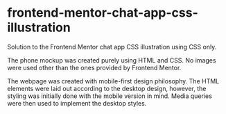 # frontend-mentor-chat-app-css-illustration
Solution to the Frontend Mentor chat app CSS illustration using CSS only.

The phone mockup was created purely using HTML and CSS. No images were used other than the ones provided by Frontend Mentor.

The webpage was created with mobile-first design philosophy. The HTML elements were laid out according to the desktop design, however, the styling was initially done with the mobile version in mind. Media queries were then used to implement the desktop styles.
